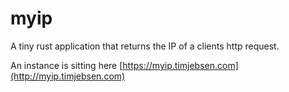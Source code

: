 # myip

A tiny rust application that returns the IP of a clients http request.

An instance is sitting here [https://myip.timjebsen.com](http://myip.timjebsen.com)
